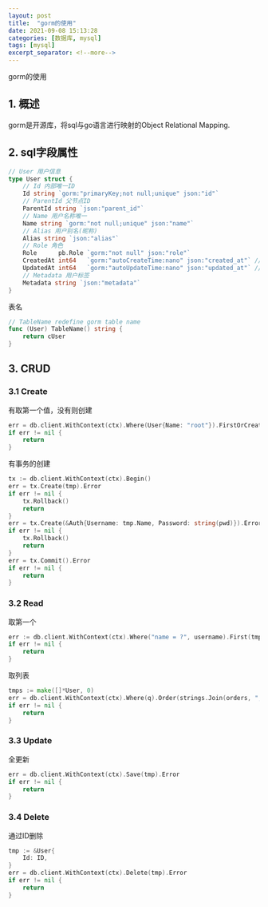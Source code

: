 ```yaml
---
layout: post
title:  "gorm的使用"
date: 2021-09-08 15:13:28
categories: [数据库, mysql]
tags: [mysql]
excerpt_separator: <!--more-->
---
```

gorm的使用
<!--more-->

## 1. 概述
gorm是开源库，将sql与go语言进行映射的Object Relational Mapping.

## 2. sql字段属性

```go
// User 用户信息
type User struct {
	// Id 内部唯一ID
	Id string `gorm:"primaryKey;not null;unique" json:"id"`
	// ParentId 父节点ID
	ParentId string `json:"parent_id"`
	// Name 用户名称唯一
	Name string `gorm:"not null;unique" json:"name"`
	// Alias 用户别名(昵称)
	Alias string `json:"alias"`
	// Role 角色
	Role      pb.Role `gorm:"not null" json:"role"`
	CreatedAt int64   `gorm:"autoCreateTime:nano" json:"created_at"` // 创建时间
	UpdatedAt int64   `gorm:"autoUpdateTime:nano" json:"updated_at"` // 更新时间
	// Metadata 用户标签
	Metadata string `json:"metadata"`
}
```

表名
```go
// TableName redefine gorm table name
func (User) TableName() string {
	return cUser
}
```

## 3. CRUD


### 3.1 Create
有取第一个值，没有则创建
```go
err = db.client.WithContext(ctx).Where(User{Name: "root"}).FirstOrCreate(tmp).Error
if err != nil {
    return
}
```

有事务的创建
```go
tx := db.client.WithContext(ctx).Begin()
err = tx.Create(tmp).Error
if err != nil {
    tx.Rollback()
    return
}
err = tx.Create(&Auth{Username: tmp.Name, Password: string(pwd)}).Error
if err != nil {
    tx.Rollback()
    return
}
err = tx.Commit().Error
if err != nil {
    return
}
```

### 3.2 Read

取第一个
```go
err := db.client.WithContext(ctx).Where("name = ?", username).First(tmp).Error
if err != nil {
    return
}
```

取列表
```go
tmps := make([]*User, 0)
err = db.client.WithContext(ctx).Where(q).Order(strings.Join(orders, ",")).Limit(int(limit)).Offset(int(skip)).Find(&tmps).Error
if err != nil {
    return
}
```

### 3.3 Update

全更新
```go
err = db.client.WithContext(ctx).Save(tmp).Error
if err != nil {
    return
}
```

### 3.4 Delete

通过ID删除
```go
tmp := &User{
    Id: ID,
}
err = db.client.WithContext(ctx).Delete(tmp).Error
if err != nil {
    return
}
```

